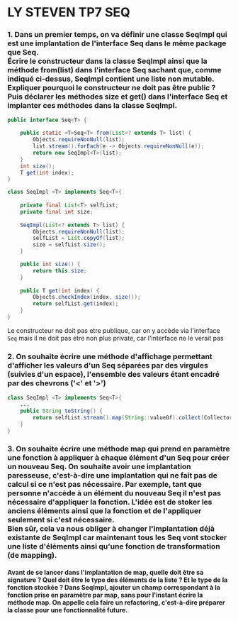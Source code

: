 # LY STEVEN TP7 SEQ

### 1. Dans un premier temps, on va définir une classe SeqImpl qui est une implantation de l'interface Seq dans le même package que Seq.<br>Écrire le constructeur dans la classe SeqImpl ainsi que la méthode from(list) dans l'interface Seq sachant que, comme indiqué ci-dessus, SeqImpl contient une liste non mutable.<br>Expliquer pourquoi le constructeur ne doit pas être public ?<br>Puis déclarer les méthodes size et get() dans l'interface Seq et implanter ces méthodes dans la classe SeqImpl.
```java
public interface Seq<T> {

	public static <T>Seq<T> from(List<? extends T> list) {
		Objects.requireNonNull(list);
		list.stream().forEach(e -> Objects.requireNonNull(e));
		return new SeqImpl<T>(list);
	}
	int size();
	T get(int index);
}
```

```java
class SeqImpl <T> implements Seq<T>{
	
	private final List<T> selfList;
	private final int size;
	
	SeqImpl(List<? extends T> list) {
		Objects.requireNonNull(list);
		selfList = List.copyOf(list);
		size = selfList.size();
	}

	public int size() {
		return this.size;
	}
	
	public T get(int index) {
		Objects.checkIndex(index, size());
		return selfList.get(index);
	}
}
```
Le constructeur ne doit pas etre publique, car on y accède via l'interface ``Seq`` mais il ne doit pas etre non plus private, car l'interface ne le verait pas


### 2. On souhaite écrire une méthode d'affichage permettant d'afficher les valeurs d'un Seq séparées par des virgules (suivies d'un espace), l'ensemble des valeurs étant encadré par des chevrons ('<' et '>')
```java
class SeqImpl <T> implements Seq<T>{
	...
	public String toString() {
		return selfList.stream().map(String::valueOf).collect(Collectors.joining(", ","<",">"));
	}
}
```

### 3. On souhaite écrire une méthode map qui prend en paramètre une fonction à appliquer à chaque élément d'un Seq pour créer un nouveau Seq. On souhaite avoir une implantation paresseuse, c'est-à-dire une implantation qui ne fait pas de calcul si ce n'est pas nécessaire. Par exemple, tant que personne n'accède à un élément du nouveau Seq il n'est pas nécessaire d'appliquer la fonction. L'idée est de stoker les anciens éléments ainsi que la fonction et de l'appliquer seulement si c'est nécessaire.<br>Bien sûr, cela va nous obliger à changer l'implantation déjà existante de SeqImpl car maintenant tous les Seq vont stocker une liste d'éléments ainsi qu'une fonction de transformation (de mapping).
#### Avant de se lancer dans l'implantation de map, quelle doit être sa signature ? Quel doit être le type des éléments de la liste ? Et le type de la fonction stockée ? Dans SeqImpl, ajouter un champ correspondant à la fonction prise en paramètre par map, sans pour l'instant écrire la méthode map. On appelle cela faire un refactoring, c'est-à-dire préparer la classe pour une fonctionnalité future.
```java

``````````````````````````````````````````